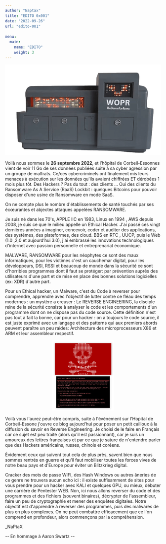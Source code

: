 ```yaml
---
author: "Naptax"
title: "EDITO 0x001"
date: "2022-09-26"
url: "edito-001"

menu:
  main:
    name: "EDITO"
    weight: 3
---
```



<center>
<img src="/images/wopr.png"> 
</center>

Voilà nous sommes le **26 septembre 2022**, et l’hôpital de Corbeil-Essonnes vient de voir 11 Go de ses données publiées suite à sa cyber agression par un groupe de malfrats. Ce/ces cybercriminels ont finalement mis leurs menaces à exécution sur les données qu'ils avaient chiffrées ET dérobées 1 mois plus tôt. Des Hackers ? Pas du tout : des clients ... Oui des clients du Ransomware As A Service (RaaS) Lockbit : quelques Bitcoins pour pouvoir disposer d'une usine de Ransomware en mode SaaS.

On ne compte plus le nombre d'établissements de santé touchés par ses écœurantes et abjectes attaques appelées RANSOMWARE. 

Je suis né dans les 70's, APPLE IIC en 1983, Linux en 1994 , AWS depuis 2008, je suis ce que le milieu appelle un Ethical Hacker. J'ai passé ces vingt dernières années a imaginer, concevoir, coder et auditer des applications, des systèmes, des plateformes, des cloud. BBS en RTC , UUCP, puis le Web (1.0 ,2;0 et aujourd’hui 3.0), j'ai embrassé les innovations technologiques d'internet avec passion personnelle et entreprenariat économique. 

MALWARE, RANSOMWARE pour les néophytes ce sont des maux informatiques, pour les victimes c'est un cauchemar digital, pour les développeurs, DSI, RSSI et beaucoup de monde dans la sécurité ce sont d'horribles programmes dont il faut se protéger: par prévention auprès des utilisateurs d'une part et de mise en place des bonnes solutions logicielles (ex: XDR) d'autre part.

Pour un Ethical hacker, un Malware, c'est du Code à reverser pour comprendre, apprendre avec l'objectif de lutter contre ce fléau des temps modernes : un mystère a creuser : Le REVERSE ENGINEERING, la disciple reine de la sécurité consiste à analyser le code et les comportements d'un programme dont on ne dispose pas du code source. Cette définition n'est pas tout à fait la bonne, car pour un hacker : on a toujours le code source, il est juste exprimé avec un langage et des patterns qui aux premiers abords peuvent paraître un peu raides: Architecture des microprocesseurs X86 et ARM et leur assembleur respectif.

<center>
<img width="200" src="/images/ransomware.png"> 
</center>

Voilà vous l'aurez peut-être compris, suite à l'évènement sur l'Hopital de Corbeil-Essone j'ouvre ce blog aujourd’hui pour poser un petit cailloux à la diffusion du savoir en Reverse Engineering. Je choisi de le faire en Français car ce sujet est peu traité (alors qu'il est passionnant), car je suis un amoureux des lettres françaises et par ce que je sature de n'entendre parler que des Hackers américains, russes, chinois et coréens.

Évidement ceux qui suivent tout cela de plus près, savent bien que nous sommes rentrés en guerre et qu'il faut mobiliser toutes les forces vives de notre beau pays et d'Europe pour éviter un  Blitzkrieg digital.

Cracker des mots de passe WIFI, des Hash Windows ou autres âneries de ce genre ne trouvera aucun echo ici : il existe suffisamment de sites pour vous prendre pour un hacker avec KALI et quelques GPU, ou mieux, débuter une carrière de Pentester WEB. Non, ici nous allons reverser du code et des programmes  et des fichiers (souvent binaires), décrypter de l'assembleur, faire un peu de cryptographie et mener des enquêtes digitales. Notre objectif est d'apprendre à reverser des programmes, puis des malwares de plus en plus complexes. On ne peut combattre efficacement que ce l'on comprend en profondeur, alors commençons par la compréhension.



_NaPtaX

-- En hommage à Aaron Swartz --
